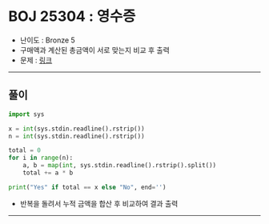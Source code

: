 # BOJ 25304 : 영수증
- 난이도 : Bronze 5
- 구매액과 계산된 총금액이 서로 맞는지 비교 후 출력
- 문제 : [링크](https://www.acmicpc.net/problem/25304)

---  

## 풀이
```python
import sys

x = int(sys.stdin.readline().rstrip())
n = int(sys.stdin.readline().rstrip())

total = 0
for i in range(n):
    a, b = map(int, sys.stdin.readline().rstrip().split())
    total += a * b

print("Yes" if total == x else "No", end='')

```
- 반복을 돌려서 누적 금액을 합산 후 비교하여 결과 출력

---
